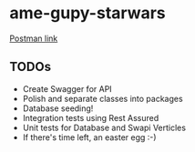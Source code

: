 # ame-gupy-starwars

[Postman link](https://www.getpostman.com/collections/d985a2d0fd232a090631)

## TODOs
- Create Swagger for API
- Polish and separate classes into packages
- Database seeding!
- Integration tests using Rest Assured
- Unit tests for Database and Swapi Verticles
- If there's time left, an easter egg :-)
